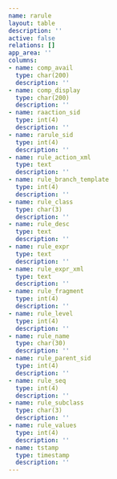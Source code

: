 ```yaml
---
name: rarule
layout: table
description: ''
active: false
relations: []
app_area: ''
columns:
- name: comp_avail
  type: char(200)
  description: ''
- name: comp_display
  type: char(200)
  description: ''
- name: raaction_sid
  type: int(4)
  description: ''
- name: rarule_sid
  type: int(4)
  description: ''
- name: rule_action_xml
  type: text
  description: ''
- name: rule_branch_template
  type: int(4)
  description: ''
- name: rule_class
  type: char(3)
  description: ''
- name: rule_desc
  type: text
  description: ''
- name: rule_expr
  type: text
  description: ''
- name: rule_expr_xml
  type: text
  description: ''
- name: rule_fragment
  type: int(4)
  description: ''
- name: rule_level
  type: int(4)
  description: ''
- name: rule_name
  type: char(30)
  description: ''
- name: rule_parent_sid
  type: int(4)
  description: ''
- name: rule_seq
  type: int(4)
  description: ''
- name: rule_subclass
  type: char(3)
  description: ''
- name: rule_values
  type: int(4)
  description: ''
- name: tstamp
  type: timestamp
  description: ''
---
```


